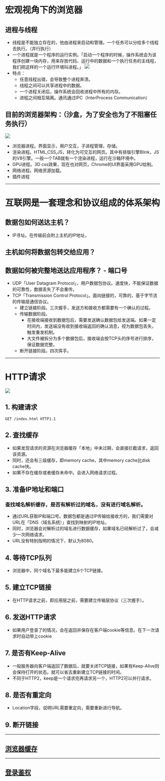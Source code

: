 # 宏观视角下的浏览器

## 进程与线程

- 线程是不能独立存在的，他由进程来启动和管理。一个任务可以分给多个线程去执行。（并行执行）
- 一个进程就是一个程序的运行实例。「启动一个程序的时候，操作系统会为该程序创建一块内存，用来存放代码、运行中的数据和一个执行任务的主线程，我们把这样的一个运行环境叫进程。」
![](https://static001.geekbang.org/resource/image/33/da/3380f0a16c323deda5d3a300804b95da.png)
- 特点：
  - 任意线程出错，会导致整个进程奔溃。
  - 线程之间可以共享进程中的数据。
  - 一个进程关闭后，操作系统会回收进程中所有的内存。
  - 进程之间相互隔离。通讯通过IPC（InterProcess Communication）

## 目前的浏览器架构：（沙盒，为了安全也为了不阻塞任务执行）
![](https://static001.geekbang.org/resource/image/b6/fc/b61cab529fa31301bde290813b4587fc.png)
- 浏览器进程。界面显示，用户交互，子进程管理，存储。
- 渲染进程。HTML,CSS,JS，转化为可交互的网页。其中有排版引擎Blink，JS的V8引擎。一般一个TAB就有一个渲染进程，运行在沙箱环境中。
- GPU进程。3D css效果，现在也对网页，Chrome的UI界面采用GPU绘制。
- 网络进程。网络资源加载。
- 插件进程

<hr />

# 互联网是一套理念和协议组成的体系架构

## 数据包如何送达主机？
- IP寻址。在传输前会附上主机的IP地址，
## 主机如何将数据包转交给应用？
## 数据如何被完整地送达应用程序？ - 端口号
- UDP「User Datagram Protocol」，用户数据包协议。速度快，不能保证数据的可靠性，数据丢失了不会重传。
- TCP「Transmission Control Protocol」。面向链接的，可靠的，基于字节流的传输层通信协议。
  - 建立链接阶段。三次握手，发送方和接收方都需要有一个确认的过程。
  - 传输数据阶段。
    - 在接收端接收到数据包后，需要发送确认数据包给发送端。如果一定时间内，发送端没有收到接收端返回的确认消息，视为数据包丢失，触发重发机制。
    - 大文件被拆分为多个数据包后，接收端会按TCP头的序号进行排序，保证数据完整。
  - 断开链接阶段。四次挥手。

<hr />

# HTTP请求
![](https://static001.geekbang.org/resource/image/1b/6c/1b49976aca2c700883d48d927f48986c.png)

## 1. 构建请求
```
GET /index.html HTTP1.1
```
## 2. 查找缓存
- 如果发现请求的资源在浏览器缓存「本地」中未过期，会直接拦截请求，返回该资源。
- 同时，还会有三级缓存，即memory cache，其中memory cache比disk cache快。
- 如果不存在缓存或者缓存未命中。会进入网络请求过程。
## 3. 准备IP地址和端口
### 查找域名解析缓存，是否有解析过的域名，没有进行域名解析。

- 通过URL获取IP和端口号。数据包都是通过IP传输给接收方的，我们需要对URL在「DNS（域名系统）」查找到映射的IP地址。
- 同时，浏览器会对解析过的域名进行数据缓存，如果域名已经解析过了，会减少一次网络请求。
- URL没有特别指明的情况下，默认为8080。

## 4. 等待TCP队列
- 浏览器中，同个域名下最多能建立6个TCP链接。

## 5. 建立TCP链接

- 在HTTP请求之前，即应用层之前，需要建立传输层协议（三次握手）。

## 6. 发送HTTP请求
- 如果用户登录了的情况，会在返回并保存在客户端cookie等信息。在下一次请求时自动带上cookie

## 7. 是否有Keep-Alive
- 一般服务器向客户端返回了数据后，就要关闭TCP链接，如果有Keep-Alive则会保持打开的状态。就可以省去重新建立TCP链接的时间。
- 不同于HTTP2，keep是一个请求完再请求另一个，HTTP2可以并行请求。

## 8. 是否有重定向
- Location字段，说明URL需要重定向，需要重新进行导航。
## 9. 断开链接

<hr />

## [浏览器缓存](./缓存策略.md)

<hr />

## [登录鉴权](./登录鉴权.md)